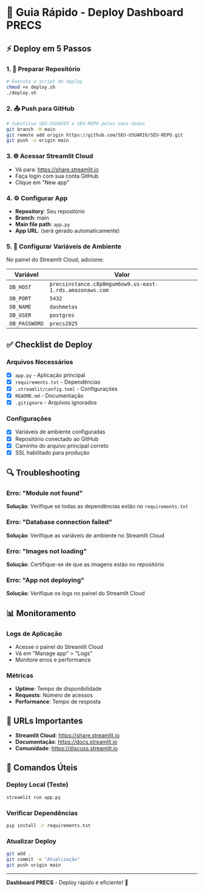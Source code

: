 # 🚀 Guia Rápido - Deploy Dashboard PRECS

## ⚡ Deploy em 5 Passos

### 1. 📁 Preparar Repositório
```bash
# Execute o script de deploy
chmod +x deploy.sh
./deploy.sh
```

### 2. 📤 Push para GitHub
```bash
# Substitua SEU-USUARIO e SEU-REPO pelos seus dados
git branch -M main
git remote add origin https://github.com/SEU-USUARIO/SEU-REPO.git
git push -u origin main
```

### 3. 🌐 Acessar Streamlit Cloud
- Vá para: https://share.streamlit.io
- Faça login com sua conta GitHub
- Clique em "New app"

### 4. ⚙️ Configurar App
- **Repository**: Seu repositório
- **Branch**: main
- **Main file path**: `app.py`
- **App URL**: (será gerado automaticamente)

### 5. 🔧 Configurar Variáveis de Ambiente
No painel do Streamlit Cloud, adicione:

| Variável | Valor |
|----------|-------|
| `DB_HOST` | `precsinstance.c8p0mgum6ow9.us-east-1.rds.amazonaws.com` |
| `DB_PORT` | `5432` |
| `DB_NAME` | `dashmetas` |
| `DB_USER` | `postgres` |
| `DB_PASSWORD` | `precs2025` |

## ✅ Checklist de Deploy

### Arquivos Necessários
- [x] `app.py` - Aplicação principal
- [x] `requirements.txt` - Dependências
- [x] `.streamlit/config.toml` - Configurações
- [x] `README.md` - Documentação
- [x] `.gitignore` - Arquivos ignorados

### Configurações
- [x] Variáveis de ambiente configuradas
- [x] Repositório conectado ao GitHub
- [x] Caminho do arquivo principal correto
- [x] SSL habilitado para produção

## 🔍 Troubleshooting

### Erro: "Module not found"
**Solução**: Verifique se todas as dependências estão no `requirements.txt`

### Erro: "Database connection failed"
**Solução**: Verifique as variáveis de ambiente no Streamlit Cloud

### Erro: "Images not loading"
**Solução**: Certifique-se de que as imagens estão no repositório

### Erro: "App not deploying"
**Solução**: Verifique os logs no painel do Streamlit Cloud

## 📊 Monitoramento

### Logs de Aplicação
- Acesse o painel do Streamlit Cloud
- Vá em "Manage app" > "Logs"
- Monitore erros e performance

### Métricas
- **Uptime**: Tempo de disponibilidade
- **Requests**: Número de acessos
- **Performance**: Tempo de resposta

## 🎯 URLs Importantes

- **Streamlit Cloud**: https://share.streamlit.io
- **Documentação**: https://docs.streamlit.io
- **Comunidade**: https://discuss.streamlit.io

## 🚀 Comandos Úteis

### Deploy Local (Teste)
```bash
streamlit run app.py
```

### Verificar Dependências
```bash
pip install -r requirements.txt
```

### Atualizar Deploy
```bash
git add .
git commit -m "Atualização"
git push origin main
```

---

**Dashboard PRECS** - Deploy rápido e eficiente! 🎉 